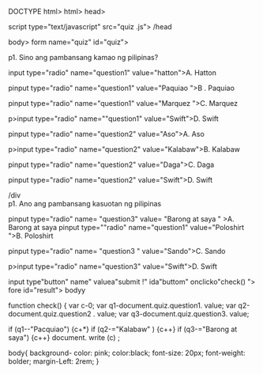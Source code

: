 DOCTYPE html>
html>
head>
<title>Quiz</title>
<link rel="stylesheet" type="text/css" href="quiz.css">
script type="text/javascript" src="quiz .js"></script>
/head


body>
form name="quiz" id="quiz">
<div>
p1. Sino ang pambansang kamao ng pilipinas? 
</p>
<p>input type="radio" name="question1" value="hatton">A. Hatton</p>
pinput type="radio" name="question1" value="Paquiao ">B . Paquiao</p>
pinput type="radio" name="question1" value="Marquez ">C. Marquez</p>
p>input type="radio" name=""question1" value="Swift">D. Swift</p>
</div

<div>
<p12. Ano ang pqmbansang hayop  sa pilipinas?</p>
pinput type="radio" name="question2" value="Aso">A. Aso</p>
p>input type="radio" name="question2" value="Kalabaw">B. Kalabaw</p>
pinput type="radio" name="question2" value="Daga">C. Daga</p>
pinput type="radio" name="question2" value="Swift">D. Swift</p>
/div
<div>
p1. Ano ang pambansang kasuotan ng pilipinas</p>
pinput type="radio" name= "question3" value= "Barong at saya " >A. Barong at saya</ p>
pinput type=""radio" name="question1" value="Poloshirt ">B. Poloshirt</p>
pinput type="radio" name= "question3 " value="Sando">C. Sando</p>
p>input type="radio" name="question3" value="Swift">D. Swift</p>
</div>

input type"button" name" valuea"submit !" ida"buttom" onclicko"check() ">
fore
id="result"></o>
bodyy




function check() {
var c-0;
var q1-document.quiz.question1. value;
var q2-document.quiz.question2 . value;
var q3-document.quiz.question3. value;

if (q1--"Pacquiao") {c+*}
if (q2-="Kalabaw" ) {c++}
if (q3-="Barong at saya") {c++}
document. write (c) ;




body{
background- color: pink;
color:black;
font-size: 20px;
font-weight: bolder;
margin-Left: 2rem;
}
